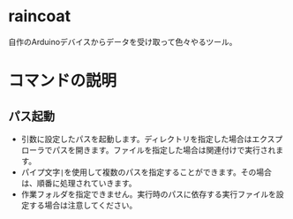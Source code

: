 # raincoat
自作のArduinoデバイスからデータを受け取って色々やるツール。

# コマンドの説明

## パス起動

- 引数に設定したパスを起動します。ディレクトリを指定した場合はエクスプローラでパスを開きます。ファイルを指定した場合は関連付けで実行されます。
- パイプ文字`|`を使用して複数のパスを指定することができます。その場合は、順番に処理されていきます。
- 作業フォルダを指定できません。実行時のパスに依存する実行ファイルを設定する場合は注意してください。